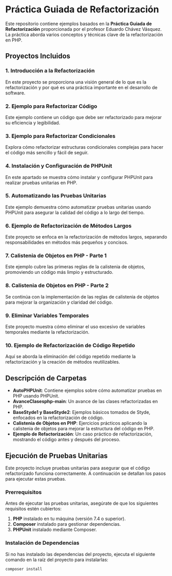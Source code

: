 # Práctica Guiada de Refactorización

Este repositorio contiene ejemplos basados en la **Práctica Guiada de Refactorización** proporcionada por el profesor Eduardo Chávez Vásquez. La práctica aborda varios conceptos y técnicas clave de la refactorización en PHP.

## Proyectos Incluidos

### 1. Introducción a la Refactorización
En este proyecto se proporciona una visión general de lo que es la refactorización y por qué es una práctica importante en el desarrollo de software.

### 2. Ejemplo para Refactorizar Código
Este ejemplo contiene un código que debe ser refactorizado para mejorar su eficiencia y legibilidad.

### 3. Ejemplo para Refactorizar Condicionales
Explora cómo refactorizar estructuras condicionales complejas para hacer el código más sencillo y fácil de seguir.

### 4. Instalación y Configuración de PHPUnit
En este apartado se muestra cómo instalar y configurar PHPUnit para realizar pruebas unitarias en PHP.

### 5. Automatizando las Pruebas Unitarias
Este ejemplo demuestra cómo automatizar pruebas unitarias usando PHPUnit para asegurar la calidad del código a lo largo del tiempo.

### 6. Ejemplo de Refactorización de Métodos Largos
Este proyecto se enfoca en la refactorización de métodos largos, separando responsabilidades en métodos más pequeños y concisos.

### 7. Calistenia de Objetos en PHP - Parte 1
Este ejemplo cubre las primeras reglas de la calistenia de objetos, promoviendo un código más limpio y estructurado.

### 8. Calistenia de Objetos en PHP - Parte 2
Se continúa con la implementación de las reglas de calistenia de objetos para mejorar la organización y claridad del código.

### 9. Eliminar Variables Temporales
Este proyecto muestra cómo eliminar el uso excesivo de variables temporales mediante la refactorización.

### 10. Ejemplo de Refactorización de Código Repetido
Aquí se aborda la eliminación del código repetido mediante la refactorización y la creación de métodos reutilizables.

## Descripción de Carpetas
- **AutoPHPUnit**: Contiene ejemplos sobre cómo automatizar pruebas en PHP usando PHPUnit.
- **AvanceClasesphp-main**: Un avance de las clases refactorizadas en PHP.
- **BaseStyde1 y BaseStyde2**: Ejemplos básicos tomados de Styde, enfocados en la refactorización de código.
- **Calistenia de Objetos en PHP**: Ejercicios prácticos aplicando la calistenia de objetos para mejorar la estructura del código en PHP.
- **Ejemplo de Refactorización**: Un caso práctico de refactorización, mostrando el código antes y después del proceso.

## Ejecución de Pruebas Unitarias

Este proyecto incluye pruebas unitarias para asegurar que el código refactorizado funciona correctamente. A continuación se detallan los pasos para ejecutar estas pruebas.

### Prerrequisitos

Antes de ejecutar las pruebas unitarias, asegúrate de que los siguientes requisitos estén cubiertos:

1. **PHP** instalado en tu máquina (versión 7.4 o superior).
2. **Composer** instalado para gestionar dependencias.
3. **PHPUnit** instalado mediante Composer.

### Instalación de Dependencias

Si no has instalado las dependencias del proyecto, ejecuta el siguiente comando en la raíz del proyecto para instalarlas:

```bash
composer install
